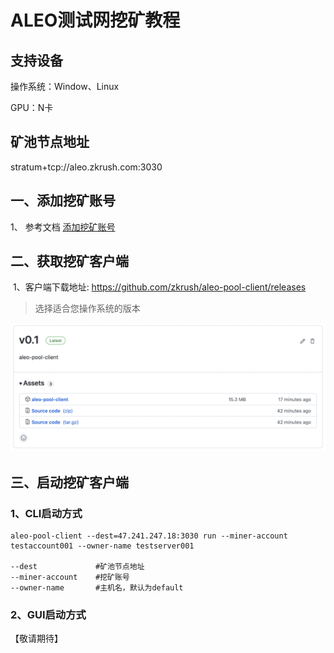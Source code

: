 # ALEO测试网挖矿教程

## 支持设备

操作系统：Window、Linux

GPU：N卡



## 矿池节点地址

stratum+tcp://aleo.zkrush.com:3030



## 一、添加挖矿账号

1、 参考文档 [添加挖矿账号](/_document/miner_account?id=添加挖矿账号)



## 二、获取挖矿客户端

 1、客户端下载地址: https://github.com/zkrush/aleo-pool-client/releases

> 选择适合您操作系统的版本
>

![alt github_release](../_media/github_release.png ':size=80%')



## 三、启动挖矿客户端

### 1、CLI启动方式

```shell
aleo-pool-client --dest=47.241.247.18:3030 run --miner-account testaccount001 --owner-name testserver001

--dest             #矿池节点地址
--miner-account    #挖矿账号
--owner-name       #主机名，默认为default
```



### 2、GUI启动方式

【敬请期待】



